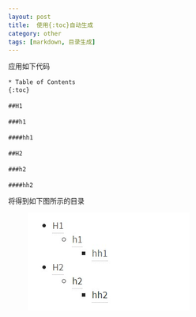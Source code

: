 ```yaml
---
layout: post
title:	使用{:toc}自动生成
category: other
tags: [markdown, 目录生成]
---
```


应用如下代码

	* Table of Contents
	{:toc}

	##H1  

	###h1  

	####hh1

	##H2  

	###h2  

	####hh2


将得到如下图所示的目录
<figure>
    <a href="/images/toc-1.jpg"> <!--herf是超链接-->
        <img src="/images/toc-1.jpg"><!--img标签必须有src属性=“图片位置”-->
    </a>
</figure>


